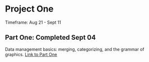 # Project One

Timeframe: Aug 21 - Sept 11 <br/>

## Part One: Completed Sept 04
Data management basics: merging, categorizing, and the grammar of graphics. [Link to Part One](p1part1.md)<br/>
